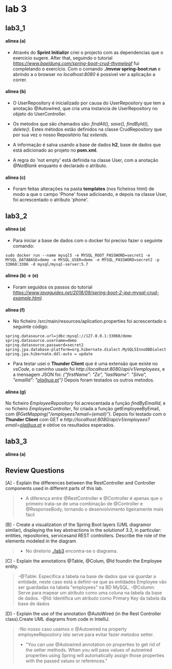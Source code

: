 # lab 3

## lab3_1
#### alinea (a)

- Através do **Sprint Initializr** criei o projecto com as dependencias que o exercicio sugere. After that, seguindo o tutorial *https://www.baeldung.com/spring-boot-crud-thymeleaf* fui completando o exercicio. Com o comando **./mvnw spring-boot:run** e abrindo a o browser no *localhost:8080* é possivel ver a aplicação a correr.

#### alinea (b)

- O UserRepository é inicializado por causa do UserRepository que tem a anotação @Autowired, que cria uma instancia de UserRepository no objeto do UserController.

- Os metodos que são chamados são: *findAll(), save(), findById(), delete()*. Estes métodos estão definidos na classe CrudRepository que por sua vez o nosso Repositório faz *extends*. 

- A informação é salva usando a base de dados **h2**, base de dados que está adicionado ao projeto no **pom.xml**.

- A regra do 'not empty' está definida na classe User, com a anotação *@NotBlank* enquanto é declarado o atributo.

#### alinea (c)

- Foram feitas alterações na pasta **templates** (nos ficheiros html) de modo a que o campo 'Phone' fosse adicioando, e depois na classe User, foi acrescentado o atributo 'phone'.

## lab3_2

#### alinea (a)
- Para iniciar a base de dados com o docker foi preciso fazer o seguinte comando:
```
sudo docker run --name mysql5 -e MYSQL_ROOT_PASSWORD=secret1 -e MYSQL_DATABASE=demo -e MYSQL_USER=demo -e MYSQL_PASSWORD=secret2 -p 33060:3306 -d mysql/mysql-server:5.7
```
#### alinea (b) -> (e)

- Foram seguidos os passos do tutorial *https://www.javaguides.net/2018/09/spring-boot-2-jpa-mysql-crud-example.html*.

#### alinea (f)
- No ficheiro /src/main/resources/aplication.properties foi acrescentado o seguinte código:
```
spring.datasource.url=jdbc:mysql://127.0.0.1:33060/demo
spring.datasource.username=demo
spring.datasource.password=secret2
spring.jpa.database-platform=org.hibernate.dialect.MySQL5InnoDBDialect
spring.jpa.hibernate.ddl-auto = update
```
- Para testar usei o **Thunder Client** que é uma extensão que existe no *vsCode*, 
o caminho usado foi *http://localhost:8080/api/v1/employees*, e a mensagem JSON foi:
*{"firstName": "Ze", "lastName": "Silva", "emailId": "ola@ua.pt"}*
Depois foram testados os outros metodos.

#### alinea (g)
No ficheiro *EmployeeRepository* foi acrescentada a função *findByEmailId*, e no ficheiro *EmployeeController*, foi criada a função getEmployeeByEmail, com *@GetMapping("/employees?email={email}")*.
Depois foi testado com o **Thunder Client** com GET e *http://localhost:8080/api/v1/employees?email=ola@ua.pt* e obtive os resultados esperados.

## lab3_3

#### alinea (a)




## Review Questions

[A] - Explain the differences between the RestController and Controller components used in different parts of this lab.
>- A diferença entre @RestController e @Controller é apenas que o primeiro trata-se de uma combinação de @Controller e @ResponseBody, tornando o desenvolvimento ligeiramente mais fácil

[B] - Create a visualization of the Spring Boot layers (UML diagramor similar), displaying the key abstractions in the solutionof 3.3, in particular: entities, repositories, servicesand REST controllers.
Describe the role of the elements modeled in the diagram    
>- No diretorio [./lab3](lab3) encontra-se o diagrama.

[C] - Explain the annotations @Table, @Colum, @Id foundin the Employee entity.
>-@Table: Especifica a tabela na base de dados que vai guardar a entidade, neste caso está a definir-se que as entidades Employee vão ser guardadas na tabela "employees" na BD MySQL.
>-@Column: Serve para mapear um atributo como uma coluna na tabela da base de dados.
>-@Id: Identifica um atributo como Primary Key da tabela da base de dados

[D] - Explain the use of the annotation @AutoWired (in the Rest Controller class).Create UML diagrams from code in IntelliJ.
>-No nosso caso usamos o @Autowired na property employeeRepository isto serve para evitar fazer metodos setter.
>- "You can use @Autowired annotation on properties to get rid of the setter methods. When you will pass values of autowired properties using  Spring will automatically assign those properties with the passed values or references."

